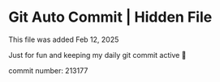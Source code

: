 # Git Auto Commit | Hidden File

This file was added Feb 12, 2025

Just for fun and keeping my daily git commit active 🤪

commit number: 213177
